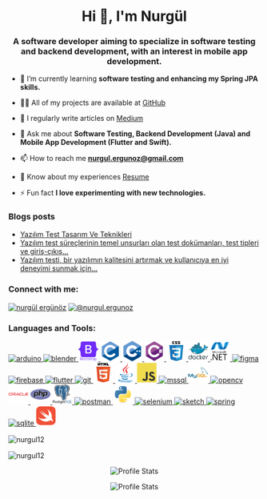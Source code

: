 <h1 align="center">Hi 👋, I'm Nurgül</h1>
<h3 align="center">A software developer aiming to specialize in software testing and backend development, with an interest in mobile app development.</h3>

- 🌱 I’m currently learning **software testing and enhancing my Spring JPA skills.**

- 👨‍💻 All of my projects are available at [GitHub](https://github.com/Nurgul12)

- 📝 I regularly write articles on [Medium](https://medium.com/@nurgul.ergunoz)

- 💬 Ask me about **Software Testing, Backend Development (Java) and Mobile App Development (Flutter and Swift).**

- 📫 How to reach me **nurgul.ergunoz@gmail.com**

- 📄 Know about my experiences [Resume](https://drive.google.com/file/d/1mUWNqZXNF95lDEvxA-nk1jFl7sClB3_p/view?usp=sharing)

- ⚡ Fun fact **I love experimenting with new technologies.**

### Blogs posts
<!-- BLOG-POST-LIST:START -->
- [Yazılım Test Tasarım Ve Teknikleri](https://medium.com/@nurgul.ergunoz/yaz%C4%B1l%C4%B1m-test-tasar%C4%B1m-ve-teknikleri-285182b07016?source=rss-b6c051a5d561------2)
- [Yazılım test süreçlerinin temel unsurları olan test dokümanları, test tipleri ve giriş-çıkış…](https://medium.com/@nurgul.ergunoz/yaz%C4%B1l%C4%B1m-test-s%C3%BCre%C3%A7lerinin-temel-unsurlar%C4%B1-olan-test-dok%C3%BCmanlar%C4%B1-test-tipleri-ve-giri%C5%9F-%C3%A7%C4%B1k%C4%B1%C5%9F-e47c143b101c?source=rss-b6c051a5d561------2)
- [Yazılım testi, bir yazılımın kalitesini artırmak ve kullanıcıya en iyi deneyimi sunmak için…](https://medium.com/@nurgul.ergunoz/yaz%C4%B1l%C4%B1m-testi-bir-yaz%C4%B1l%C4%B1m%C4%B1n-kalitesini-art%C4%B1rmak-ve-kullan%C4%B1c%C4%B1ya-en-iyi-deneyimi-sunmak-i%C3%A7in-393f6a34b816?source=rss-b6c051a5d561------2)
<!-- BLOG-POST-LIST:END -->

<h3 align="left">Connect with me:</h3>
<p align="left">
<a href="https://www.linkedin.com/in/nurgül-ergünöz-893886292/" target="blank"><img align="center" src="https://raw.githubusercontent.com/rahuldkjain/github-profile-readme-generator/master/src/images/icons/Social/linked-in-alt.svg" alt="nurgül ergünöz" height="30" width="40" /></a>
<a href="https://medium.com/@nurgul.ergunoz" target="blank"><img align="center" src="https://raw.githubusercontent.com/rahuldkjain/github-profile-readme-generator/master/src/images/icons/Social/medium.svg" alt="@nurgul.ergunoz" height="30" width="40" /></a>
</p>

<h3 align="left">Languages and Tools:</h3>
<p align="left"> <a href="https://www.arduino.cc/" target="_blank" rel="noreferrer"> <img src="https://cdn.worldvectorlogo.com/logos/arduino-1.svg" alt="arduino" width="40" height="40"/> </a> <a href="https://www.blender.org/" target="_blank" rel="noreferrer"> <img src="https://download.blender.org/branding/community/blender_community_badge_white.svg" alt="blender" width="40" height="40"/> </a> <a href="https://getbootstrap.com" target="_blank" rel="noreferrer"> <img src="https://raw.githubusercontent.com/devicons/devicon/master/icons/bootstrap/bootstrap-plain-wordmark.svg" alt="bootstrap" width="40" height="40"/> </a> <a href="https://www.cprogramming.com/" target="_blank" rel="noreferrer"> <img src="https://raw.githubusercontent.com/devicons/devicon/master/icons/c/c-original.svg" alt="c" width="40" height="40"/> </a> <a href="https://www.w3schools.com/cpp/" target="_blank" rel="noreferrer"> <img src="https://raw.githubusercontent.com/devicons/devicon/master/icons/cplusplus/cplusplus-original.svg" alt="cplusplus" width="40" height="40"/> </a> <a href="https://www.w3schools.com/cs/" target="_blank" rel="noreferrer"> <img src="https://raw.githubusercontent.com/devicons/devicon/master/icons/csharp/csharp-original.svg" alt="csharp" width="40" height="40"/> </a> <a href="https://www.w3schools.com/css/" target="_blank" rel="noreferrer"> <img src="https://raw.githubusercontent.com/devicons/devicon/master/icons/css3/css3-original-wordmark.svg" alt="css3" width="40" height="40"/> </a> <a href="https://www.docker.com/" target="_blank" rel="noreferrer"> <img src="https://raw.githubusercontent.com/devicons/devicon/master/icons/docker/docker-original-wordmark.svg" alt="docker" width="40" height="40"/> </a> <a href="https://dotnet.microsoft.com/" target="_blank" rel="noreferrer"> <img src="https://raw.githubusercontent.com/devicons/devicon/master/icons/dot-net/dot-net-original-wordmark.svg" alt="dotnet" width="40" height="40"/> </a> <a href="https://www.figma.com/" target="_blank" rel="noreferrer"> <img src="https://www.vectorlogo.zone/logos/figma/figma-icon.svg" alt="figma" width="40" height="40"/> </a> <a href="https://firebase.google.com/" target="_blank" rel="noreferrer"> <img src="https://www.vectorlogo.zone/logos/firebase/firebase-icon.svg" alt="firebase" width="40" height="40"/> </a> <a href="https://flutter.dev" target="_blank" rel="noreferrer"> <img src="https://www.vectorlogo.zone/logos/flutterio/flutterio-icon.svg" alt="flutter" width="40" height="40"/> </a> <a href="https://git-scm.com/" target="_blank" rel="noreferrer"> <img src="https://www.vectorlogo.zone/logos/git-scm/git-scm-icon.svg" alt="git" width="40" height="40"/> </a> <a href="https://www.w3.org/html/" target="_blank" rel="noreferrer"> <img src="https://raw.githubusercontent.com/devicons/devicon/master/icons/html5/html5-original-wordmark.svg" alt="html5" width="40" height="40"/> </a> <a href="https://www.java.com" target="_blank" rel="noreferrer"> <img src="https://raw.githubusercontent.com/devicons/devicon/master/icons/java/java-original.svg" alt="java" width="40" height="40"/> </a> <a href="https://developer.mozilla.org/en-US/docs/Web/JavaScript" target="_blank" rel="noreferrer"> <img src="https://raw.githubusercontent.com/devicons/devicon/master/icons/javascript/javascript-original.svg" alt="javascript" width="40" height="40"/> </a> <a href="https://www.microsoft.com/en-us/sql-server" target="_blank" rel="noreferrer"> <img src="https://www.svgrepo.com/show/303229/microsoft-sql-server-logo.svg" alt="mssql" width="40" height="40"/> </a> <a href="https://www.mysql.com/" target="_blank" rel="noreferrer"> <img src="https://raw.githubusercontent.com/devicons/devicon/master/icons/mysql/mysql-original-wordmark.svg" alt="mysql" width="40" height="40"/> </a> <a href="https://opencv.org/" target="_blank" rel="noreferrer"> <img src="https://www.vectorlogo.zone/logos/opencv/opencv-icon.svg" alt="opencv" width="40" height="40"/> </a> <a href="https://www.oracle.com/" target="_blank" rel="noreferrer"> <img src="https://raw.githubusercontent.com/devicons/devicon/master/icons/oracle/oracle-original.svg" alt="oracle" width="40" height="40"/> </a> <a href="https://www.php.net" target="_blank" rel="noreferrer"> <img src="https://raw.githubusercontent.com/devicons/devicon/master/icons/php/php-original.svg" alt="php" width="40" height="40"/> </a> <a href="https://www.postgresql.org" target="_blank" rel="noreferrer"> <img src="https://raw.githubusercontent.com/devicons/devicon/master/icons/postgresql/postgresql-original-wordmark.svg" alt="postgresql" width="40" height="40"/> </a> <a href="https://postman.com" target="_blank" rel="noreferrer"> <img src="https://www.vectorlogo.zone/logos/getpostman/getpostman-icon.svg" alt="postman" width="40" height="40"/> </a> <a href="https://www.python.org" target="_blank" rel="noreferrer"> <img src="https://raw.githubusercontent.com/devicons/devicon/master/icons/python/python-original.svg" alt="python" width="40" height="40"/> </a> <a href="https://www.selenium.dev" target="_blank" rel="noreferrer"> <img src="https://raw.githubusercontent.com/detain/svg-logos/780f25886640cef088af994181646db2f6b1a3f8/svg/selenium-logo.svg" alt="selenium" width="40" height="40"/> </a> <a href="https://www.sketch.com/" target="_blank" rel="noreferrer"> <img src="https://www.vectorlogo.zone/logos/sketchapp/sketchapp-icon.svg" alt="sketch" width="40" height="40"/> </a> <a href="https://spring.io/" target="_blank" rel="noreferrer"> <img src="https://www.vectorlogo.zone/logos/springio/springio-icon.svg" alt="spring" width="40" height="40"/> </a> <a href="https://www.sqlite.org/" target="_blank" rel="noreferrer"> <img src="https://www.vectorlogo.zone/logos/sqlite/sqlite-icon.svg" alt="sqlite" width="40" height="40"/> </a> <a href="https://developer.apple.com/swift/" target="_blank" rel="noreferrer"> <img src="https://raw.githubusercontent.com/devicons/devicon/master/icons/swift/swift-original.svg" alt="swift" width="40" height="40"/> </a> </p>

<p><img align="center" src="https://github-readme-stats.vercel.app/api/top-langs?username=nurgul12&show_icons=true&locale=en&layout=compact" alt="nurgul12" /></p>
<p><img align="center" src="https://github-readme-streak-stats.herokuapp.com/?user=nurgul12&" alt="nurgul12" /></p>

<p align="center">
  <img src="https://github-profile-summary-cards.vercel.app/api/cards/profile-details?username=nurgul12&theme=github_dark" alt="Profile Stats" />
</p>

<p align="center">
  <img src="https://github-profile-summary-cards.vercel.app/api/cards/profile-details?username=nurgul12&theme=github_dark" alt="Profile Stats" />
</p>




